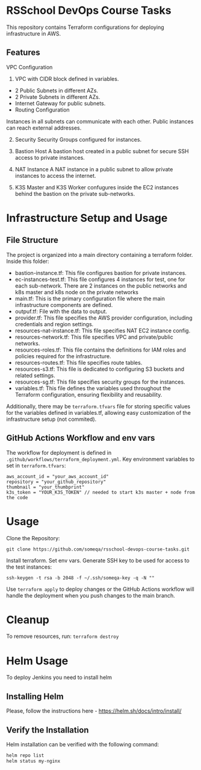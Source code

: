 # RSSchool DevOps Course Tasks

This repository contains Terraform configurations for deploying infrastructure in AWS.

## Features
VPC Configuration

1. VPC with CIDR block defined in variables.
- 2 Public Subnets in different AZs.
- 2 Private Subnets in different AZs.
- Internet Gateway for public subnets.
- Routing Configuration

Instances in all subnets can communicate with each other.
Public instances can reach external addresses.

2. Security
Security Groups configured for instances.

3. Bastion Host
A bastion host created in a public subnet for secure SSH access to private instances.

4. NAT Instance
A NAT instance in a public subnet to allow private instances to access the internet.

5. K3S Master and K3S Worker confugures inside the EC2 instances behind the bastion on the private sub-networks.

# Infrastructure Setup and Usage

## File Structure

The project is organized into a main directory containing a terraform folder. Inside this folder:
- bastion-instance.tf: This file configures bastion for private instances.
- ec-instances-test.tf: This file configures 4 instances for test, one for each sub-network. There are 2 instances on the public networks and k8s master and k8s node on the private networks
- main.tf: This is the primary configuration file where the main infrastructure components are defined.
- outpuf.tf: File with the data to output.
- provider.tf: This file specifies the AWS provider configuration, including credentials and region settings.
- resources-nat-instance.tf: This file specifies NAT EC2 instance config.
- resources-network.tf: This file specifies VPC and private/public networks.
- resources-roles.tf: This file contains the definitions for IAM roles and policies required for the infrastructure.
- resources-routes.tf: This file specifies route tables.
- resources-s3.tf: This file is dedicated to configuring S3 buckets and related settings.
- resources-sg.tf: This file specifies security groups for the instances.
- variables.tf: This file defines the variables used throughout the Terraform configuration, ensuring flexibility and reusability.

Additionally, there may be `terraform.tfvars` file for storing specific values for the variables defined in variables.tf, allowing easy customization of the infrastructure setup (not commited).

## GitHub Actions Workflow and env vars

The workflow for deployment is defined in `.github/workflows/terraform_deployment.yml`. Key environment variables to set in `terraform.tfvars`:

```
aws_account_id = "your_aws_account_id"
repository = "your_github_repository"
thumbnail = "your_thumbprint"
k3s_token = "YOUR_K3S_TOKEN" // needed to start k3s master + node from the code
```

# Usage
Clone the Repository:

`git clone https://github.com/someqa/rsschool-devops-course-tasks.git`

Install terraform.
Set env vars.
Generate SSH key to be used for access to the test instances:
```
ssh-keygen -t rsa -b 2048 -f ~/.ssh/someqa-key -q -N "" 
```
Use
`terraform apply`
to deploy changes or 
the GitHub Actions workflow will handle the deployment when you push changes to the main branch.

# Cleanup
To remove resources, run:
`terraform destroy`

# Helm Usage

To deploy Jenkins you need to install helm

## Installing Helm

Please, follow the instructions here - https://helm.sh/docs/intro/install/

## Verify the Installation

Helm installation can be verified with the following command:

```bash
helm repo list
helm status my-nginx
```
